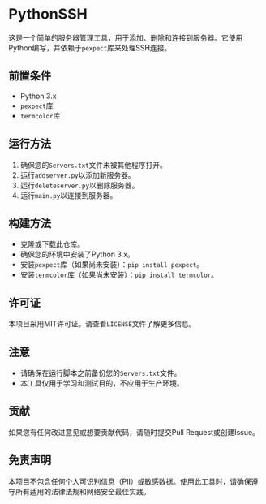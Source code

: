 # PythonSSH

这是一个简单的服务器管理工具，用于添加、删除和连接到服务器。它使用Python编写，并依赖于`pexpect`库来处理SSH连接。

## 前置条件

- Python 3.x
- `pexpect`库
- `termcolor`库

## 运行方法

1. 确保您的`Servers.txt`文件未被其他程序打开。
2. 运行`addserver.py`以添加新服务器。
3. 运行`deleteserver.py`以删除服务器。
4. 运行`main.py`以连接到服务器。

## 构建方法

- 克隆或下载此仓库。
- 确保您的环境中安装了Python 3.x。
- 安装`pexpect`库（如果尚未安装）：`pip install pexpect`。
- 安装`termcolor`库（如果尚未安装）：`pip install termcolor`。

## 许可证

本项目采用MIT许可证。请查看`LICENSE`文件了解更多信息。

## 注意

- 请确保在运行脚本之前备份您的`Servers.txt`文件。
- 本工具仅用于学习和测试目的，不应用于生产环境。

## 贡献

如果您有任何改进意见或想要贡献代码，请随时提交Pull Request或创建Issue。

## 免责声明

本项目不包含任何个人可识别信息（PII）或敏感数据。使用此工具时，请确保遵守所有适用的法律法规和网络安全最佳实践。

